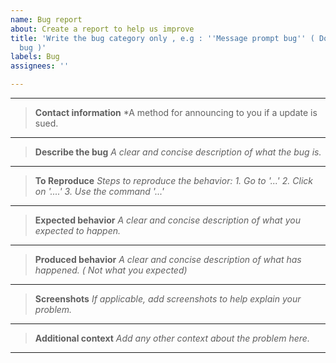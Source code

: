 ```yaml
---
name: Bug report
about: Create a report to help us improve
title: 'Write the bug category only , e.g : ''Message prompt bug'' ( Do describe the
  bug )'
labels: Bug
assignees: ''

---
```


---
> **Contact information**
*A method for announcing to you if a update is sued.

---
> **Describe the bug**
*A clear and concise description of what the bug is.*
---
> **To Reproduce**
*Steps to reproduce the behavior:*
*1. Go to '...'*
*2. Click on '....'*
*3. Use the command '...'*
---
> **Expected behavior**
*A clear and concise description of what you expected to happen.*
---
> **Produced behavior**
*A clear and concise description of what has happened. ( Not what you expected)*
---
> **Screenshots**
*If applicable, add screenshots to help explain your problem.*
---
> **Additional context**
*Add any other context about the problem here.*
---
